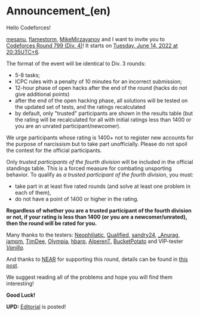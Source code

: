 # Announcement_(en)

Hello Codeforces!

[mesanu](https://codeforces.com/profile/mesanu "Expert mesanu"), [flamestorm](https://codeforces.com/profile/flamestorm "Candidate Master flamestorm"), [MikeMirzayanov](https://codeforces.com/profile/MikeMirzayanov "Headquarters, MikeMirzayanov") and I want to invite you to [Codeforces Round 799 (Div. 4)](https://codeforces.com/contest/1692 "Codeforces Round 799 (Div. 4)")! It starts on [Tuesday, June 14, 2022 at 20:35UTC+6](https://codeforces.com/https://www.timeanddate.com/worldclock/fixedtime.html?day=14&month=6&year=2022&hour=17&min=35&sec=0&p1=166).

The format of the event will be identical to Div. 3 rounds:

 * 5-8 tasks;
* ICPC rules with a penalty of 10 minutes for an incorrect submission;
* 12-hour phase of open hacks after the end of the round (hacks do not give additional points)
* after the end of the open hacking phase, all solutions will be tested on the updated set of tests, and the ratings recalculated
* by default, only "trusted" participants are shown in the results table (but the rating will be recalculated for all with initial ratings less than 1400 or you are an unrated participant/newcomer).

We urge participants whose rating is 1400+ not to register new accounts for the purpose of narcissism but to take part unofficially. Please do not spoil the contest for the official participants.

Only *trusted participants of the fourth division* will be included in the official standings table. This is a forced measure for combating unsporting behavior. To qualify as *a trusted participant of the fourth division*, you must:

 * take part in at least five rated rounds (and solve at least one problem in each of them),
* do not have a point of 1400 or higher in the rating.

**Regardless of whether you are a trusted participant of the fourth division or not, if your rating is less than 1400 (or you are a newcomer/unrated), then the round will be rated for you.**

Many thanks to the testers: [Neophiliatic](https://codeforces.com/profile/Neophiliatic "Newbie Neophiliatic"), [Qualified](https://codeforces.com/profile/Qualified "Pupil Qualified"), [sandry24](https://codeforces.com/profile/sandry24 "Specialist sandry24"), [_Anurag](https://codeforces.com/profile/_Anurag "Specialist _Anurag"), [jampm](https://codeforces.com/profile/jampm "Expert jampm"), [TimDee](https://codeforces.com/profile/TimDee "Expert TimDee"), [Olympia](https://codeforces.com/profile/Olympia "Expert Olympia"), [hbarp](https://codeforces.com/profile/hbarp "Candidate Master hbarp"), [AlperenT](https://codeforces.com/profile/AlperenT "Master AlperenT"), [BucketPotato](https://codeforces.com/profile/BucketPotato "International Master BucketPotato") and VIP-tester [_Vanilla_](https://codeforces.com/profile/_Vanilla_ "Expert _Vanilla_").

And thanks to [NEAR](https://codeforces.com/https://near.org/) for supporting this round, details can be found in [this post](https://codeforces.com/blog/entry/101398).

We suggest reading all of the problems and hope you will find them interesting!

**Good Luck!**

**UPD:** [Editorial](Tutorial_(en).md) is posted!

